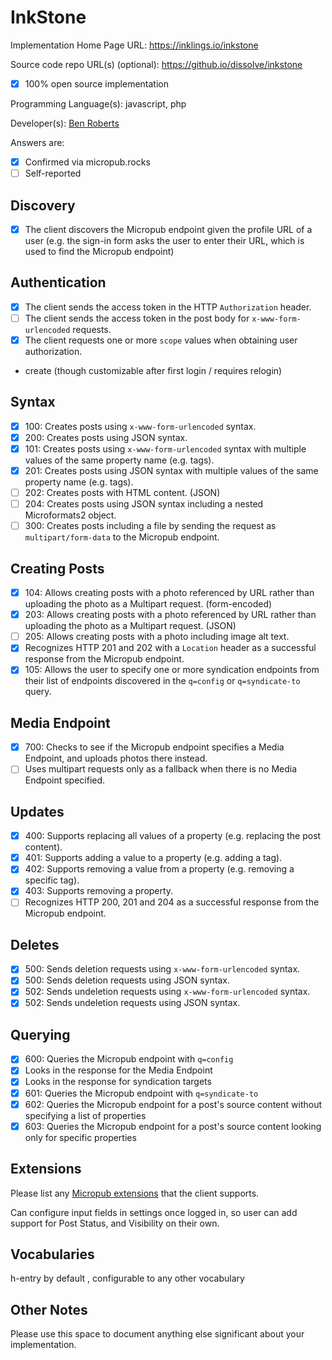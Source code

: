# InkStone

Implementation Home Page URL: https://inklings.io/inkstone

Source code repo URL(s) (optional): https://github.io/dissolve/inkstone
* [x] 100% open source implementation

Programming Language(s): javascript, php

Developer(s): [Ben Roberts](https://ben.thatmustbe.mee)

Answers are:
* [x] Confirmed via micropub.rocks
* [ ] Self-reported

## Discovery
* [x] The client discovers the Micropub endpoint given the profile URL of a user (e.g. the sign-in form asks the user to enter their URL, which is used to find the Micropub endpoint)

## Authentication
* [x] The client sends the access token in the HTTP `Authorization` header.
* [ ] The client sends the access token in the post body for `x-www-form-urlencoded` requests.
* [x] The client requests one or more `scope` values when obtaining user authorization.
 * create (though customizable after first login / requires relogin)

## Syntax
* [x] 100: Creates posts using `x-www-form-urlencoded` syntax.
* [x] 200: Creates posts using JSON syntax.
* [x] 101: Creates posts using `x-www-form-urlencoded` syntax with multiple values of the same property name (e.g. tags).
* [x] 201: Creates posts using JSON syntax with multiple values of the same property name (e.g. tags).
* [ ] 202: Creates posts with HTML content. (JSON)
* [ ] 204: Creates posts using JSON syntax including a nested Microformats2 object.
* [ ] 300: Creates posts including a file by sending the request as `multipart/form-data` to the Micropub endpoint.

## Creating Posts
* [x] 104: Allows creating posts with a photo referenced by URL rather than uploading the photo as a Multipart request. (form-encoded)
* [x] 203: Allows creating posts with a photo referenced by URL rather than uploading the photo as a Multipart request. (JSON)
* [ ] 205: Allows creating posts with a photo including image alt text.
* [x] Recognizes HTTP 201 and 202 with a `Location` header as a successful response from the Micropub endpoint.
* [x] 105: Allows the user to specify one or more syndication endpoints from their list of endpoints discovered in the `q=config` or `q=syndicate-to` query.

## Media Endpoint
* [x] 700: Checks to see if the Micropub endpoint specifies a Media Endpoint, and uploads photos there instead.
* [ ] Uses multipart requests only as a fallback when there is no Media Endpoint specified.

## Updates
* [x] 400: Supports replacing all values of a property (e.g. replacing the post content).
* [x] 401: Supports adding a value to a property (e.g. adding a tag).
* [x] 402: Supports removing a value from a property (e.g. removing a specific tag).
* [x] 403: Supports removing a property.
* [ ] Recognizes HTTP 200, 201 and 204 as a successful response from the Micropub endpoint.

## Deletes
* [x] 500: Sends deletion requests using `x-www-form-urlencoded` syntax.
* [x] 500: Sends deletion requests using JSON syntax.
* [x] 502: Sends undeletion requests using `x-www-form-urlencoded` syntax.
* [x] 502: Sends undeletion requests using JSON syntax.

## Querying
* [x] 600: Queries the Micropub endpoint with `q=config`
 * [x] Looks in the response for the Media Endpoint
 * [x] Looks in the response for syndication targets
* [x] 601: Queries the Micropub endpoint with `q=syndicate-to`
* [x] 602: Queries the Micropub endpoint for a post's source content without specifying a list of properties
* [x] 603: Queries the Micropub endpoint for a post's source content looking only for specific properties

## Extensions

Please list any [Micropub extensions](https://indieweb.org/Micropub-extensions) that the client supports.

Can configure input fields in settings once logged in, so user can add support for Post Status, and Visibility on their own.

## Vocabularies

h-entry by default , configurable to any other vocabulary

## Other Notes

Please use this space to document anything else significant about your implementation.

